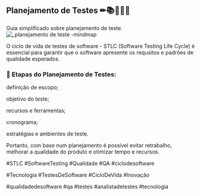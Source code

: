 
<h2>Planejamento de Testes ✏📚👩🏾‍💻</h2>

Guia simplificado sobre planejamento de teste.
<br>
![_planejamento de teste -mindmap](https://github.com/user-attachments/assets/f96558c0-76a5-4319-bc70-94e989d321e8)


O ciclo de vida de testes de software -  STLC (Software Testing Life Cycle) é essencial para garantir que o software apresente os requsitos e padrões de qualidade esperados.



<h3>📝 Etapas do Planejamento de Testes:</h3>

definição de escopo; 

objetivo do teste;

recursos e ferramentas;

cronograma;

estratégias e ambientes de teste.



Portanto, com base num planejamento é possível evitar retrabalho, melhorar a qualidade do produto e otimizar tempo e recursos.



#STLC #SoftwareTesting #Qualidade #QA #ciclodesoftware

#Tecnologia #TestesDeSoftware #CicloDeVida #Inovação

#qualidadedesoftware #qa #testes #analistadetestes #tecnologia 


